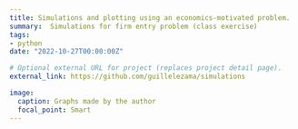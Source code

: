 ```yaml
---
title: Simulations and plotting using an economics-motivated problem.
summary:  Simulations for firm entry problem (class exercise)
tags:
- python
date: "2022-10-27T00:00:00Z"

# Optional external URL for project (replaces project detail page).
external_link: https://github.com/guillelezama/simulations

image: 
  caption: Graphs made by the author
  focal_point: Smart
---
```

